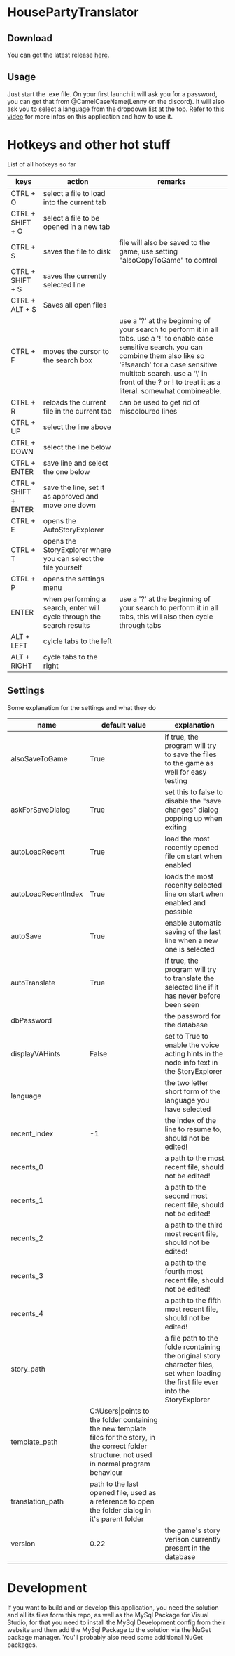 # HousePartyTranslator
## Download
You can get the latest release [here](https://github.com/CamelCaseName/HousePartyTranslator/releases/latest).

## Usage
Just start the .exe file. On your first launch it will ask you for a password, 
you can get that from @CamelCaseName(Lenny on the discord). 
It will also ask you to select a language from the dropdown list at the top. 
Refer to [this video](https://www.youtube.com/watch?v=Si3EU0niGX4) 
for more infos on this application and how to use it.

# Hotkeys and other hot stuff
List of all hotkeys so far

|keys|action|remarks|
|-----|-----|-----|
|CTRL + O|select a file to load into the current tab||
|CTRL + SHIFT + O|select a file to be opened in a new tab||
|CTRL + S|saves the file to disk|file will also be saved to the game, use setting "alsoCopyToGame" to control|
|CTRL + SHIFT + S|saves the currently selected line||
|CTRL + ALT + S|Saves all open files||
|CTRL + F|moves the cursor to the search box|use a '?' at the beginning of your search to perform it in all tabs. use a '!' to enable case sensitive search. you can combine them also like so '?!search' for a case sensitive multitab search. use a '\\' in front of the ? or ! to treat it as a literal. somewhat combineable.|
|CTRL + R|reloads the current file in the current tab|can be used to get rid of miscoloured lines|
|CTRL + UP|select the line above||
|CTRL + DOWN|select the line below||
|CTRL + ENTER|save line and select the one below||
|CTRL + SHIFT + ENTER|save the line, set it as approved and move one down||
|CTRL + E|opens the AutoStoryExplorer||
|CTRL + T|opens the StoryExplorer where you can select the file yourself||
|CTRL + P|opens the settings menu||
|ENTER|when performing a search, enter will cycle through the search results|use a '?' at the beginning of your search to perform it in all tabs, this will also then cycle through tabs|
|ALT + LEFT|cylcle tabs to the left||
|ALT + RIGHT|cycle tabs to the right||

## Settings
Some explanation for the settings and what they do

|name|default value|explanation|
|-----|-----|-----|
|alsoSaveToGame|True|if true, the program will try to save the files to the game as well for easy testing|
|askForSaveDialog|True|set this to false to disable the "save changes" dialog popping up when exiting|
|autoLoadRecent|True|load the most recently opened file on start when enabled|
|autoLoadRecentIndex|True|loads the most recenlty selected line on start when enabled and possible|
|autoSave|True|enable automatic saving of the last line when a new one is selected|
|autoTranslate|True|if true, the program will try to translate the selected line if it has never before been seen|
|dbPassword||the password for the database|
|displayVAHints|False|set to True to enable the voice acting hints in the node info text in the StoryExplorer|
|language||the two letter short form of the language you have selected|
|recent_index|-1|the index of the line to resume to, should not be edited!|
|recents_0||a path to the most recent file, should not be edited!|
|recents_1||a path to the second most recent file, should not be edited!|
|recents_2||a path to the third most recent file, should not be edited!|
|recents_3||a path to the fourth most recent file, should not be edited!|
|recents_4||a path to the fifth most recent file, should not be edited!|
|story_path||a file path to the folde rcontaining the original story character files, set when loading the first file ever into the StoryExplorer|
|template_path|C:\\Users\\|points to the folder containing the new template files for the story, in the correct folder structure. not used in normal program behaviour|
|translation_path|path to the last opened file, used as a reference to open the folder dialog in it's parent folder|
|version|0.22|the game's story verison currently present in the database|


# Development
If you want to build and or develop this application, 
you need the solution and all its files form this repo, 
as well as the MySql Package for Visual Studio, 
for that you need to install the MySql Development config 
from their website and then add the MySql Package to 
the solution via the NuGet package manager.
You'll probably also need some additional NuGet packages.
